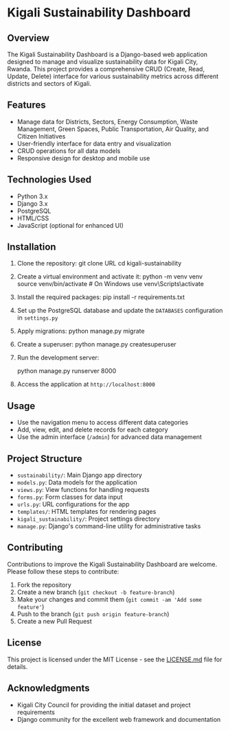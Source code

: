 # Kigali Sustainability Dashboard

## Overview

The Kigali Sustainability Dashboard is a Django-based web application designed to manage and visualize sustainability data for Kigali City, Rwanda. This project provides a comprehensive CRUD (Create, Read, Update, Delete) interface for various sustainability metrics across different districts and sectors of Kigali.

## Features

- Manage data for Districts, Sectors, Energy Consumption, Waste Management, Green Spaces, Public Transportation, Air Quality, and Citizen Initiatives
- User-friendly interface for data entry and visualization
- CRUD operations for all data models
- Responsive design for desktop and mobile use

## Technologies Used

- Python 3.x
- Django 3.x
- PostgreSQL
- HTML/CSS
- JavaScript (optional for enhanced UI)

## Installation

1. Clone the repository:
      git clone URL
      cd kigali-sustainability

2. Create a virtual environment and activate it:
      python -m venv venv
      source venv/bin/activate  # On Windows use venv\Scripts\activate
3. Install the required packages:
     pip install -r requirements.txt
4. Set up the PostgreSQL database and update the `DATABASES` configuration in `settings.py`

5. Apply migrations:
    python manage.py migrate
6. Create a superuser:
     python manage.py createsuperuser
7. Run the development server:
    <!-- To Specify Port number just add the port number after runserver command EX :  python manage.py runserver 8000 --> 
    python manage.py runserver 8000
8. Access the application at `http://localhost:8000`

## Usage

- Use the navigation menu to access different data categories
- Add, view, edit, and delete records for each category
- Use the admin interface (`/admin`) for advanced data management

## Project Structure

- `sustainability/`: Main Django app directory
- `models.py`: Data models for the application
- `views.py`: View functions for handling requests
- `forms.py`: Form classes for data input
- `urls.py`: URL configurations for the app
- `templates/`: HTML templates for rendering pages
- `kigali_sustainability/`: Project settings directory
- `manage.py`: Django's command-line utility for administrative tasks

## Contributing

Contributions to improve the Kigali Sustainability Dashboard are welcome. Please follow these steps to contribute:

1. Fork the repository
2. Create a new branch (`git checkout -b feature-branch`)
3. Make your changes and commit them (`git commit -am 'Add some feature'`)
4. Push to the branch (`git push origin feature-branch`)
5. Create a new Pull Request

## License

This project is licensed under the MIT License - see the [LICENSE.md](LICENSE.md) file for details.

## Acknowledgments

- Kigali City Council for providing the initial dataset and project requirements
- Django community for the excellent web framework and documentation   
